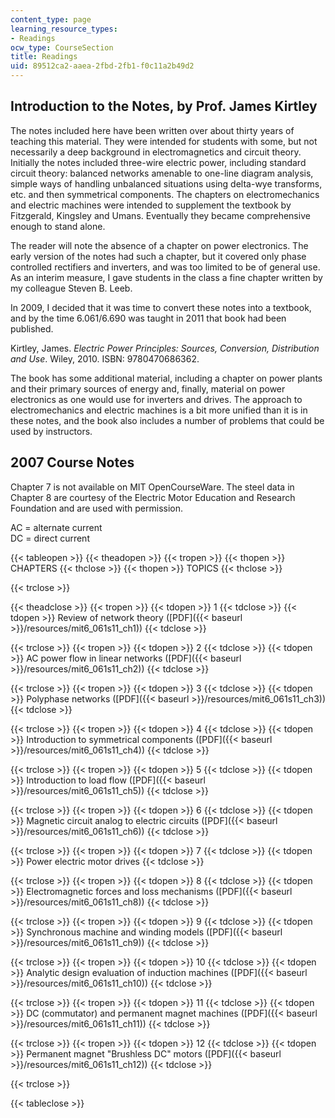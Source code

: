 ```yaml
---
content_type: page
learning_resource_types:
- Readings
ocw_type: CourseSection
title: Readings
uid: 89512ca2-aaea-2fbd-2fb1-f0c11a2b49d2
---
```


Introduction to the Notes, by Prof. James Kirtley
-------------------------------------------------

The notes included here have been written over about thirty years of teaching this material. They were intended for students with some, but not necessarily a deep background in electromagnetics and circuit theory. Initially the notes included three-wire electric power, including standard circuit theory: balanced networks amenable to one-line diagram analysis, simple ways of handling unbalanced situations using delta-wye transforms, etc. and then symmetrical components. The chapters on electromechanics and electric machines were intended to supplement the textbook by Fitzgerald, Kingsley and Umans. Eventually they became comprehensive enough to stand alone.

The reader will note the absence of a chapter on power electronics. The early version of the notes had such a chapter, but it covered only phase controlled rectifiers and inverters, and was too limited to be of general use. As an interim measure, I gave students in the class a fine chapter written by my colleague Steven B. Leeb.

In 2009, I decided that it was time to convert these notes into a textbook, and by the time 6.061/6.690 was taught in 2011 that book had been published.

Kirtley, James. _Electric Power Principles: Sources, Conversion, Distribution and Use_. Wiley, 2010. ISBN: 9780470686362.

The book has some additional material, including a chapter on power plants and their primary sources of energy and, finally, material on power electronics as one would use for inverters and drives. The approach to electromechanics and electric machines is a bit more unified than it is in these notes, and the book also includes a number of problems that could be used by instructors.

2007 Course Notes
-----------------

Chapter 7 is not available on MIT OpenCourseWare. The steel data in Chapter 8 are courtesy of the Electric Motor Education and Research Foundation and are used with permission.

AC = alternate current  
DC = direct current

{{< tableopen >}}
{{< theadopen >}}
{{< tropen >}}
{{< thopen >}}
CHAPTERS
{{< thclose >}}
{{< thopen >}}
TOPICS
{{< thclose >}}

{{< trclose >}}

{{< theadclose >}}
{{< tropen >}}
{{< tdopen >}}
1
{{< tdclose >}}
{{< tdopen >}}
Review of network theory ([PDF]({{< baseurl >}}/resources/mit6_061s11_ch1))
{{< tdclose >}}

{{< trclose >}}
{{< tropen >}}
{{< tdopen >}}
2
{{< tdclose >}}
{{< tdopen >}}
AC power flow in linear networks ([PDF]({{< baseurl >}}/resources/mit6_061s11_ch2))
{{< tdclose >}}

{{< trclose >}}
{{< tropen >}}
{{< tdopen >}}
3
{{< tdclose >}}
{{< tdopen >}}
Polyphase networks ([PDF]({{< baseurl >}}/resources/mit6_061s11_ch3))
{{< tdclose >}}

{{< trclose >}}
{{< tropen >}}
{{< tdopen >}}
4
{{< tdclose >}}
{{< tdopen >}}
Introduction to symmetrical components ([PDF]({{< baseurl >}}/resources/mit6_061s11_ch4))
{{< tdclose >}}

{{< trclose >}}
{{< tropen >}}
{{< tdopen >}}
5
{{< tdclose >}}
{{< tdopen >}}
Introduction to load flow ([PDF]({{< baseurl >}}/resources/mit6_061s11_ch5))
{{< tdclose >}}

{{< trclose >}}
{{< tropen >}}
{{< tdopen >}}
6
{{< tdclose >}}
{{< tdopen >}}
Magnetic circuit analog to electric circuits ([PDF]({{< baseurl >}}/resources/mit6_061s11_ch6))
{{< tdclose >}}

{{< trclose >}}
{{< tropen >}}
{{< tdopen >}}
7
{{< tdclose >}}
{{< tdopen >}}
Power electric motor drives
{{< tdclose >}}

{{< trclose >}}
{{< tropen >}}
{{< tdopen >}}
8
{{< tdclose >}}
{{< tdopen >}}
Electromagnetic forces and loss mechanisms ([PDF]({{< baseurl >}}/resources/mit6_061s11_ch8))
{{< tdclose >}}

{{< trclose >}}
{{< tropen >}}
{{< tdopen >}}
9
{{< tdclose >}}
{{< tdopen >}}
Synchronous machine and winding models ([PDF]({{< baseurl >}}/resources/mit6_061s11_ch9))
{{< tdclose >}}

{{< trclose >}}
{{< tropen >}}
{{< tdopen >}}
10
{{< tdclose >}}
{{< tdopen >}}
Analytic design evaluation of induction machines ([PDF]({{< baseurl >}}/resources/mit6_061s11_ch10))
{{< tdclose >}}

{{< trclose >}}
{{< tropen >}}
{{< tdopen >}}
11
{{< tdclose >}}
{{< tdopen >}}
DC (commutator) and permanent magnet machines ([PDF]({{< baseurl >}}/resources/mit6_061s11_ch11))
{{< tdclose >}}

{{< trclose >}}
{{< tropen >}}
{{< tdopen >}}
12
{{< tdclose >}}
{{< tdopen >}}
Permanent magnet "Brushless DC" motors ([PDF]({{< baseurl >}}/resources/mit6_061s11_ch12))
{{< tdclose >}}

{{< trclose >}}

{{< tableclose >}}